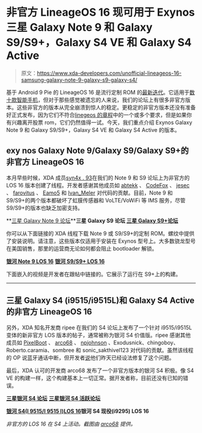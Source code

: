 # 非官方 LineageOS 16 现可用于 Exynos 三星 Galaxy Note 9 和 Galaxy S9/S9+，Galaxy S4 VE 和 Galaxy S4 Active

> 原文：<https://www.xda-developers.com/unofficial-lineageos-16-samsung-galaxy-note-9-galaxy-s9-galaxy-s4/>

基于 Android 9 Pie 的 LineageOS 16 是流行定制 ROM 的[最新迭代](https://www.xda-developers.com/lineageos-16-android-pie/)。它适用于[数十款智能手机](https://www.xda-developers.com/lineageos-changelog-23-features/)，但对于那些感觉被遗忘的人来说，我们的论坛上有很多非官方版本。这些非官方的版本从完全崩溃到惊人的稳定。更稳定的非官方版本还没有准备好正式发布，因为它们不符合[linegeos 的章程](https://www.xda-developers.com/lineageos-device-support-requirements-charter/)中的一个或多个要求，但是如果你有兴趣离开股票 rom，它们仍然值得一试。今天，我们重点介绍 Exynos Galaxy Note 9 和 Galaxy S9/S9+，Galaxy S4 VE 和 Galaxy S4 Active 的版本。

## exy nos Galaxy Note 9/Galaxy S9/Galaxy S9+的非官方 LineageOS 16

本月早些时候，XDA 成员[syn4x . 93](https://forum.xda-developers.com/member.php?u=7861769)在我们的 Note 9 和 S9 论坛上为非官方的 LOS 16 版本创建了线程。开发者感谢其他成员如 [abtekk](https://forum.xda-developers.com/member.php?u=3890277) 、 [CodeFox](https://forum.xda-developers.com/member.php?u=6022102) 、 [jesec](https://forum.xda-developers.com/member.php?u=6371894) 、 [farovitus](https://forum.xda-developers.com/member.php?u=4032833) 、 [Eamo5](https://forum.xda-developers.com/member.php?u=9116297) 和 [Ivan_Meler](https://forum.xda-developers.com/member.php?u=4610599) 对代码的贡献。目前，Note 9 和 S9/S9+的两个版本都破坏了虹膜传感器和 VoLTE/VoWiFi 等 IMS 服务，尽管 S9/S9+的版本也缺乏加密支持。

**[三星 Galaxy Note 9 论坛](https://forum.xda-developers.com/galaxy-note-9)****三星 Galaxy S9 论坛 [三星 Galaxy S9+论坛](https://forum.xda-developers.com/galaxy-s9-plus)**

你可以从下面链接的 XDA 线程下载 Note 9 或 S9/S9+的定制 ROM。螺纹中提供了安装说明。请注意，这些版本仅适用于安装在 Exynos 型号上。大多数骁龙型号在美国销售，那里的运营商无论如何都会阻止 bootloader 解锁。

[**银河 Note 9 LOS 16**](https://forum.xda-developers.com/galaxy-note-9/development/rom-t3944840) [**银河 S9/S9+ LOS 16**](https://forum.xda-developers.com/galaxy-s9/samsung-galaxy-s9--s9-cross-device-development/rom-t3945595/)

下面嵌入的视频是开发者在跟帖中链接的。它展示了运行在 S9+上的构建。

* * *

## 三星 Galaxy S4 (i9515/i9515L)和 Galaxy S4 Active 的非官方 LineageOS 16

另外，XDA 知名开发商 ripee 在我们的 S4 论坛上发布了一个针对 i9515/i9515L 变体的新非官方 LOS 版本的帖子，通常被称为银河 S4 价值版。ripee 感谢其他成员如 [PixelBoot](https://forum.xda-developers.com/member.php?u=8086838) 、 [arco68](https://forum.xda-developers.com/member.php?u=3044346) 、 [npjohnson](https://forum.xda-developers.com/member.php?u=5848265) 、Exodusnick、chingoboy、Roberto.caramia、sombree 和 sonic_sakthivel123 对代码的贡献。虽然该线程的 OP 说蓝牙通话中断，但开发者[说](https://forum.xda-developers.com/galaxy-s4/general/rom-lineageos-16-0-t3948251/post79911642#post79911642)他们昨天已经设法修复了这个问题。

最后，XDA 认可的开发商 arco68 发布了一个非官方版本的银河 S4 积极。像 S4 VE 的构建一样，这个构建基本上一切正常。据开发者称，目前还没有已知的错误。

**[三星银河 S4 论坛](https://forum.xda-developers.com/galaxy-s4)** **[三星银河 S4 活跃论坛](https://forum.xda-developers.com/galaxy-s4-active)**

[**银河 S4(I 9515/I 9515 l)LOS 16**](https://forum.xda-developers.com/galaxy-s4/general/rom-lineageos-16-0-t3948251)**银河 S4 现役(i9295) LOS 16**

*非官方的 LOS 16 在 S4 上活动。截图由 [arco68](https://forum.xda-developers.com/member.php?u=3044346) 提供。*